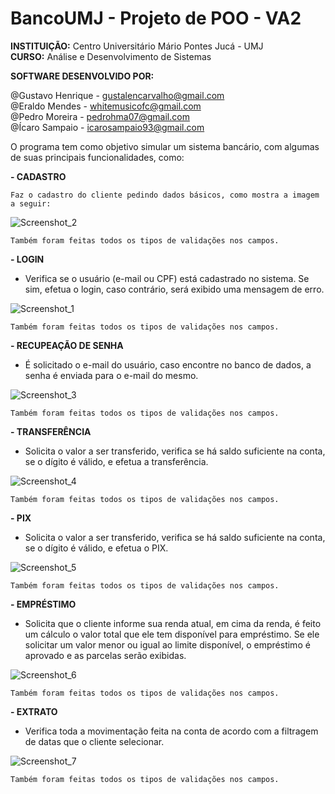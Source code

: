 # BancoUMJ - Projeto de POO - VA2

  <b>INSTITUIÇÃO:</b> Centro Universitário Mário Pontes Jucá - UMJ</br>
  <b>CURSO:</b> Análise e Desenvolvimento de Sistemas</br>

  <b>SOFTWARE DESENVOLVIDO POR:</b>
  
  @Gustavo Henrique - gustalencarvalho@gmail.com</br>
  @Eraldo Mendes    - whitemusicofc@gmail.com</br>
  @Pedro Moreira    - pedrohma07@gmail.com</br>
  @Ícaro Sampaio    - icarosampaio93@gmail.com</br>
  
  O programa tem como objetivo simular um sistema bancário, com algumas de suas principais funcionalidades, como:
  
   <b>- CADASTRO</b></br>
   
    Faz o cadastro do cliente pedindo dados básicos, como mostra a imagem a seguir:
    
  ![Screenshot_2](https://user-images.githubusercontent.com/86691048/171876067-73700f9c-23b6-42c2-8602-9ba5c42b3a16.png)

    
    Também foram feitas todos os tipos de validações nos campos.
    
   <b>- LOGIN</b></br>
   
   - Verifica se o usuário (e-mail ou CPF) está cadastrado no sistema. Se sim, efetua o login, caso contrário, será exibido uma mensagem de erro.

   ![Screenshot_1](https://user-images.githubusercontent.com/86691048/171875859-350db873-73a2-46bd-931e-05750a4b67f1.png)
   
   
    Também foram feitas todos os tipos de validações nos campos.
   
   <b>- RECUPEAÇÃO DE SENHA</b></br>
   
   - É solicitado o e-mail do usuário, caso encontre no banco de dados, a senha é enviada para o e-mail do mesmo.

   ![Screenshot_3](https://user-images.githubusercontent.com/86691048/171876329-89c7ee37-5f4a-4381-9011-23c2aaad7eb4.png)
   
   
    Também foram feitas todos os tipos de validações nos campos.

   <b>- TRANSFERÊNCIA</b></br>
   
   - Solicita o valor a ser transferido, verifica se há saldo suficiente na conta, se o dígito é válido, e efetua a transferência.

   ![Screenshot_4](https://user-images.githubusercontent.com/86691048/171876470-527e3f59-0dab-42aa-9501-998937dab2eb.png)

  
    Também foram feitas todos os tipos de validações nos campos.
    
   <b>- PIX</b></br>
   
   - Solicita o valor a ser transferido, verifica se há saldo suficiente na conta, se o dígito é válido, e efetua o PIX.

   ![Screenshot_5](https://user-images.githubusercontent.com/86691048/171876564-afedd5eb-42ab-4aa5-9d9f-c968b3f5494a.png)
   
   
    Também foram feitas todos os tipos de validações nos campos.
   
   <b>- EMPRÉSTIMO</b></br>
   
   - Solicita que o cliente informe sua renda atual, em cima da renda, é feito um cálculo o valor total que ele tem disponível para empréstimo. Se ele
   solicitar um valor menor ou igual ao limite disponível, o empréstimo é aprovado e as parcelas serão exibidas.
   
   ![Screenshot_6](https://user-images.githubusercontent.com/86691048/171876671-84e84138-2344-4596-9d7c-f3ed98942266.png)
    
    Também foram feitas todos os tipos de validações nos campos.
    
   <b>- EXTRATO</b></br>
   
   - Verifica toda a movimentação feita na conta de acordo com a filtragem de datas que o cliente selecionar.

   ![Screenshot_7](https://user-images.githubusercontent.com/86691048/171876766-f893aec5-b9be-49b4-86f8-2e5cf1ce00b1.png)
   
    Também foram feitas todos os tipos de validações nos campos.
